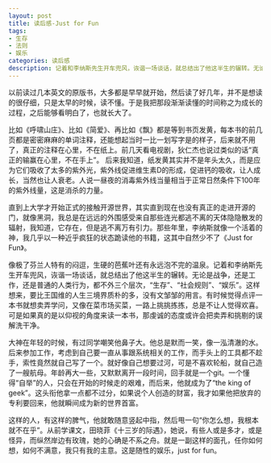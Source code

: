 ```yaml
---
layout: post
title: 读后感-Just for Fun
tags:
- 生存
- 法则
- 娱乐
categories: 读后感
description: 记着和李纳斯先生开车兜风，诙谐一场谈话，就总结出了他这半生的辗转。无论是战争，还是工作，还是普通的人类行为，都不外三个层次，“生存”、“社会规则”、“娱乐”。
---
```

以前读过几本英文的原版书，大多都是早早就开始，然后读了好几年，并不是想读的很仔细，只是太早的时候，读不懂。于是我把那段渐渐读懂的时间称之为成长的过程，之后能够看明白了，也就长大了。 




比如《呼啸山庄》、比如《简爱》、再比如《飘》都是等到书页发黄，每本书的前几页都是密密麻麻的单词注释，还能想起当时一比一划写字是的样子，后来就不用了，真正的注释在心里，不在纸上。前几天看电视剧，狄仁杰也说过类似的话“真正的输赢在心里，不在手上”。 后来我知道，纸发黄其实并不是年头太久，而是应为它们吸收了太多的紫外光，紫外线促进维生素D的形成，促进钙的吸收，让人成长，当然也让人衰老。人说一昼夜的消毒紫外线当量相当于正常日然条件下100年的紫外线量，这是消杀的力量。 

直到上大学才开始正式的接触开源世界，其实直到现在也没有真正的走进开源的门，就像黑洞，我总是在远远的外围感受来自那些连光都逃不离的天体隐隐散发的辐射，我知道，它存在，但是逃不离万有引力。那些年里，李纳斯就像一个活着的神，我几乎以一种近乎疯狂的状态跪读他的书籍，这其中自然少不了《Just for Fun》。 

像极了芬兰人特有的闷逗，生硬的芭蕉叶还有永远泡不完的温泉。记着和李纳斯先生开车兜风，诙谐一场谈话，就总结出了他这半生的辗转。无论是战争，还是工作，还是普通的人类行为，都不外三个层次，“生存”、“社会规则”、“娱乐”。这样想来，要比王国维的人生三境界质朴的多，没有文邹邹的用言。有时候觉得点评一本书就想卖弄学问，又像在菜市场买菜，一路上挑挑拣拣，总是不让人觉得欢喜。可是如果真的是以仰视的角度来读一本书，那虔诚的态度或许会把卖弄和挑剔的误解洗干净。 

大神在年轻的时候，有过同学嘲笑他鼻子大。他总是默而一笑，像一泓清澈的水。后来参加工作，考虑到自己要一直从事跟系统相关的工作，而手头上的工具都不趁手，索性竟然就自己写了一个。就好像自己想要过河，可是不喜欢轮船，就自己造了一艘航母。年龄再大一些，又默默离开一段时间，回手就是一个git。一个懂得“自举”的人，只会在开始的时候走的艰难，而后来，他就成为了“the king of geek”。这头衔他拿一点都不过分，如果说个人创造的财富，我才如果他把放弃的专利要回来，他就瞬间成为新的世界首富。 

这样的人，有这样的脾气，他就敢随意竖起中指，然后甩一句“你怎么想，我根本就不在乎”。从前学课文，田晓菲《十三岁的际遇》，她说，有些人或是多才，或是怪异，而纵然岸边有玫瑰，她的心确是不系之舟。就是一副这样的面孔，任你如何想，如何不满意，我只有我的主意。这是随性的娱乐，just for fun。 
